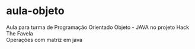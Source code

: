 # aula-objeto
Aula para turma de Programação Orientado Objeto - JAVA no projeto Hack The Favela  
Operações com matriz em java
